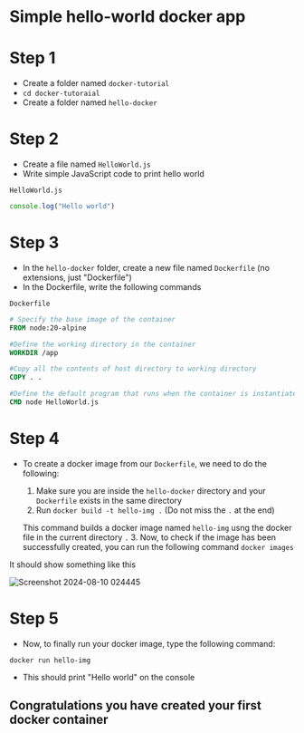 # Simple hello-world docker app 

# Step 1
- Create a folder named `docker-tutorial`
- `cd docker-tutoraial`
- Create a folder named `hello-docker`
# Step 2
- Create a file named `HelloWorld.js`
- Write simple JavaScript code to print hello world

`HelloWorld.js`
  ```js
  console.log("Hello world")
  ```
# Step 3
- In the `hello-docker` folder, create a new file named `Dockerfile` (no extensions, just "Dockerfile")
- In the Dockerfile, write the following commands

`Dockerfile` 
  ```Dockerfile
  # Specify the base image of the container
  FROM node:20-alpine

  #Define the working directory in the container
  WORKDIR /app

  #Copy all the contents of host directory to working directory
  COPY . .

  #Define the default program that runs when the container is instantiated
  CMD node HelloWorld.js
  ```

# Step 4
- To create a docker image from our `Dockerfile`, we need to do the following:
  1. Make sure you are inside the `hello-docker` directory and your  `Dockerfile` exists in the same directory
  2. Run `docker build -t hello-img .` (Do not miss the `.` at the end)
  
  This command builds a docker image named `hello-img` usng the docker file in the current directory `.`
  3. Now, to check if the image has been successfully created, you can run the following command
  `docker images`

It should show something like this

![Screenshot 2024-08-10 024445](https://github.com/user-attachments/assets/df7f5c87-b68a-4da0-a5c9-0d5887373e41)

# Step 5
- Now, to finally run your docker image, type the following command:

`docker run hello-img`

- This should print "Hello world" on the console

## Congratulations you have created your first docker container

  
